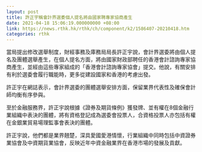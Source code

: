 ```yaml
---
layout: post
title: 許正宇稱會計界選委個人提名將由國家聘專家協商產生
date: 2021-04-18 15:06:19.000000000 +08:00
link: https://news.rthk.hk/rthk/ch/component/k2/1586407-20210418.htm
categories: rthk
---
```


當局提出修改選舉制度，財經事務及庫務局局長許正宇說，會計界選委將由個人提名及團體選舉產生，在個人提名方面，將由國家財政部聘任的香港會計諮詢專家協商產生，並經由這些專家組成的「香港會計諮詢專家協會」提交。他說，有關安排有利於選委會履行職能時，更多從建設國家和香港的考慮出發。

許正宇在網誌表示，會計界選委的團體選舉安排方面，保留業界代表性及確保會計師均衡有序參與。

至於金融服務界，許正宇說根據《證券及期貨條例》獲發牌、並有權在8個金融行業組織中表決的團體，將有資格登記成為選委會投票人，合資格投票人亦包括有權在金銀業貿易場理監事會表決的團體。

許正宇說，他們都是業界翹楚，深具愛國愛港情懷，行業組織中同時包括中資證券業協會及中資期貨業協會，反映近年中資金融業界在香港市場的發展及貢獻。
